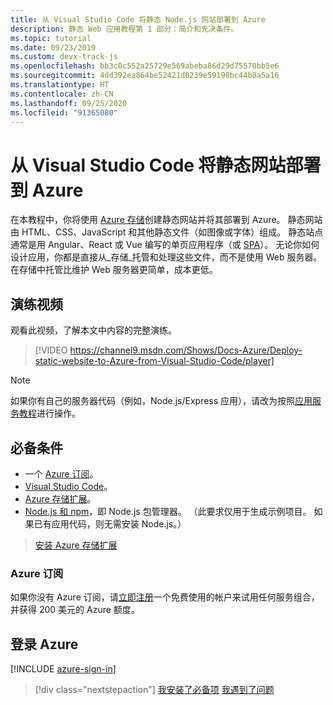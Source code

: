 ```yaml
---
title: 从 Visual Studio Code 将静态 Node.js 网站部署到 Azure
description: 静态 Web 应用教程第 1 部分：简介和先决条件。
ms.topic: tutorial
ms.date: 09/23/2019
ms.custom: devx-track-js
ms.openlocfilehash: bb3c0c552a25729e569abeba86d29d75570bb5e6
ms.sourcegitcommit: 4dd392ea864be52421d0239e59198bc44b0a5a16
ms.translationtype: HT
ms.contentlocale: zh-CN
ms.lasthandoff: 09/25/2020
ms.locfileid: "91365080"
---
```

# <a name="deploy-a-static-website-to-azure-from-visual-studio-code"></a>从 Visual Studio Code 将静态网站部署到 Azure

在本教程中，你将使用 [Azure 存储](/azure/storage)创建静态网站并将其部署到 Azure。 静态网站由 HTML、CSS、JavaScript 和其他静态文件（如图像或字体）组成。 静态站点通常是用 Angular、React 或 Vue 编写的单页应用程序（或 [SPA](https://en.wikipedia.org/wiki/Single-page_application)）。 无论你如何设计应用，你都是直接从_存储_托管和处理这些文件，而不是使用 Web 服务器。 在存储中托管比维护 Web 服务器更简单，成本更低。

## <a name="walkthrough-video"></a>演练视频

观看此视频，了解本文中内容的完整演练。

> [!VIDEO https://channel9.msdn.com/Shows/Docs-Azure/Deploy-static-website-to-Azure-from-Visual-Studio-Code/player]

> [!NOTE]
> 如果你有自己的服务器代码（例如，Node.js/Express 应用），请改为按照[应用服务教程](tutorial-vscode-azure-app-service-node-01.md)进行操作。

## <a name="prerequisites"></a>必备条件

- 一个 [Azure 订阅](#azure-subscription)。
- [Visual Studio Code](https://code.visualstudio.com/)。
- [Azure 存储扩展](https://marketplace.visualstudio.com/items?itemName=ms-azuretools.vscode-azurestorage)。
- [Node.js 和 npm](https://nodejs.org/en/download)，即 Node.js 包管理器。 （此要求仅用于生成示例项目。 如果已有应用代码，则无需安装 Node.js。）

> <a class="tutorial-install-extension-btn" href="https://marketplace.visualstudio.com/items?itemName=ms-azuretools.vscode-azurestorage">安装 Azure 存储扩展</a>

### <a name="azure-subscription"></a>Azure 订阅

如果你没有 Azure 订阅，请[立即注册](https://azure.microsoft.com/free/?utm_source=campaign&utm_campaign=vscode-tutorial-static-website&mktingSource=vscode-tutorial-static-website)一个免费使用的帐户来试用任何服务组合，并获得 200 美元的 Azure 额度。

## <a name="sign-in-to-azure"></a>登录 Azure

[!INCLUDE [azure-sign-in](includes/azure-sign-in.md)]

> [!div class="nextstepaction"]
> [我安装了必备项](tutorial-vscode-static-website-node-02.md) [我遇到了问题](https://www.research.net/r/PWZWZ52?tutorial=node-deployment-staticwebsite&step=getting-started)